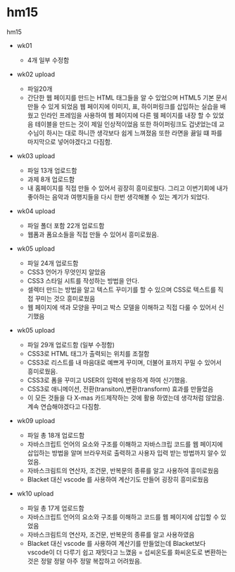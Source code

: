 # hm15
hm15
- wk01 
  - 4개 일부 수정함

- wk02 upload
  - 파일20개 
  - 간단한 웹 페이지를 만드는 HTML 태그들을 알 수 있었으며 HTML5 기본 문서 만들 수 있게 되었음
 웹 페이지에 이미지, 표, 하이퍼링크를 삽입하는 실습을 배웠고 인라인 프레임을 사용하여 웹 페이지에 다른 웸 페이지를 내장 할 수 있었음 
 테이블을 만드는 것이 제일 인상적이었음 또한 하이퍼링크도 겁냇었는데 교수님이 하시는 대로 하니깐 생각보다 쉽게 느껴졌음
 또한 라면을 끓일 떄 파를 마지막으로 넣어야겠다고 다짐함.

- wk03 upload
  - 파일 13개 업로드함
  - 과제 8개 업로드함
  - 내 홈페이지를 직접 만들 수 있어서 굉장히 흥미로웠다. 그리고 이번기회에 내가 좋아하는 음악과 여행지들을 다시 한번 생각해볼 수 있는 계기가 되었다. 

- wk04 upload
  - 파일 폴더 포함 22개 업로드함
  - 웹폼과 폼요소들을 직접 만들 수 있어서 흥미로웠음.

- wk05 upload
  - 파일 24개 업로드함
  - CSS3 언어가 무엇인지 알았음
  - CSS3 스타일 시트를 작성하는 방법을 안다.
  - 셀렉터 만드는 방법을 알고 텍스트 꾸미기를 할 수 있으며 CSS로 텍스트를 직접 꾸미는 것으 흥미로웠음
  - 웹 페이지에 색과 모양을 꾸미고 박스 모델을 이해하고 직접 다룰 수 있어서 신기했음


 - wk05 upload
    - 파일 29개 업로드함 (일부 수정함)
    - CSS3로 HTML 태그가 출력되는 위치를 조절함
    - CSS3로 리스트를 내 마음대로 예쁘게 꾸미며, 더불어 표까지 꾸밀 수 있어서 흥미로웠음.
    - CSS3로 폼을 꾸미고 USER의 입력에 반응하게 하여 신기했음.
    - CSS3로 애니메이션, 전환(transiton),변환(transform) 효과를 만들었음
    - 이 모든 것들을 다 X-mas 카드제작하는 것에 활용 하였는데 생각처럼 않았음. 계속 연습해야겠다고 다짐함.
    
  - wk09 upload
     - 파일 총 18개 업로드함 
     - 자바스크립트 언어의 요소와 구조를 이해하고 자바스크립 코드를 웹 페이지에 삽입하는 방법을 알며 브라우저로 출력하고 사용자 입력 받는 방법까지        알수 있었음.
     - 자바스크림트의 연산자, 조건문, 반복문의 종류를 알고 사용하여 흥미로웠음
     - Blacket 대신 vscode 를 사용하여 계산기도 만들어 굉장히 흥미로웠음
     
  - wk10 upload
    - 파일 총 17게 업로드함
    - 자바스크립트 언어의 요소와 구조를 이해하고 코드를 웹 페이지에 삽입할 수 있었음 
    - 자바스크림트의 연산자, 조건문, 반복문의 종류를 알고 사용하였음
    - Blacket 대신 vscode 를 사용하여 계산기를 만들었는데 Blacket보다 vscode이 더 다루기 쉽고 재밋다고 느꼈음
    = 섭씨온도를 화씨온도로 변환하는 것은 정말 정말 아주 정말 복잡하고 어려웠음.
